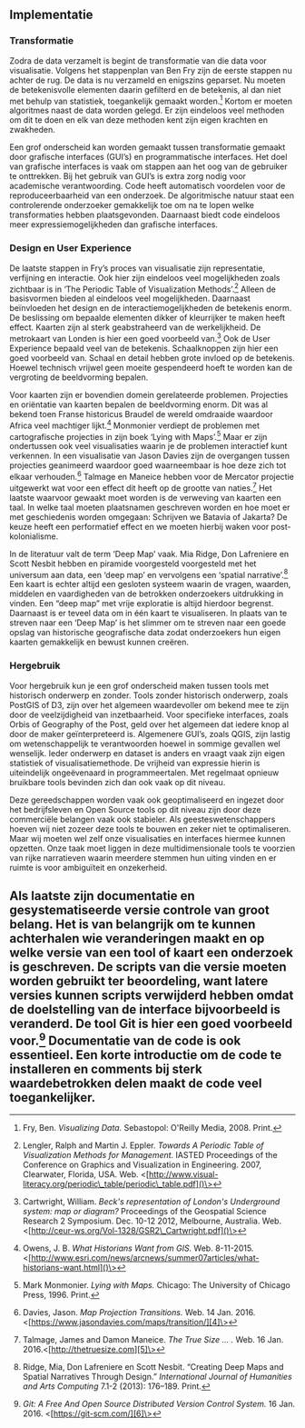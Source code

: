 ## Implementatie

### Transformatie

Zodra de data verzamelt is begint de transformatie van die data voor visualisatie. Volgens het stappenplan van Ben Fry zijn de eerste stappen nu achter de rug. De data is nu verzameld en enigszins geparset. Nu moeten de betekenisvolle elementen daarin gefilterd en de betekenis, al dan niet met behulp van statistiek, toegankelijk gemaakt worden.[^1] Kortom er moeten algoritmes naast de data worden gelegd. Er zijn eindeloos veel methoden om dit te doen en elk van deze methoden kent zijn eigen krachten en zwakheden. 

Een grof onderscheid kan worden gemaakt tussen transformatie gemaakt door grafische interfaces (GUI’s) en programmatische interfaces. Het doel van grafische interfaces is vaak om stappen aan het oog van de gebruiker te onttrekken. Bij het gebruik van GUI’s is extra zorg nodig voor academische verantwoording. Code heeft automatisch voordelen voor de reproduceerbaarheid van een onderzoek. De algoritmische natuur staat een controlerende onderzoeker gemakkelijk toe om na te lopen welke transformaties hebben plaatsgevonden. Daarnaast biedt code eindeloos meer expressiemogelijkheden dan grafische interfaces. 

### Design en User Experience

De laatste stappen in Fry’s proces van visualisatie zijn representatie, verfijning en interactie. Ook hier zijn eindeloos veel mogelijkheden zoals zichtbaar is in ‘The Periodic Table of Visualization Methods’.[^2] Alleen de basisvormen bieden al eindeloos veel mogelijkheden. Daarnaast beïnvloeden het design en de interactiemogelijkheden de betekenis enorm. De beslissing om bepaalde elementen dikker of kleurrijker te maken heeft effect. Kaarten zijn al sterk geabstraheerd van de werkelijkheid. De metrokaart van Londen is hier een goed voorbeeld van.[^3] Ook de User Experience bepaald veel van de betekenis. Schaalknoppen zijn hier een goed voorbeeld van. Schaal en detail hebben grote invloed op de betekenis. Hoewel technisch vrijwel geen moeite gespendeerd hoeft te worden kan de vergroting de beeldvorming bepalen.

Voor kaarten zijn er bovendien domein gerelateerde problemen. Projecties en oriëntatie van kaarten bepalen de beeldvorming enorm. Dit was al bekend toen Franse historicus Braudel de wereld omdraaide waardoor Africa veel machtiger lijkt.[^4] Monmonier verdiept de problemen met cartografische projecties in zijn boek ‘Lying with Maps’.[^5] Maar er zijn ondertussen ook veel visualisaties waarin je de problemen interactief kunt verkennen. In een visualisatie van Jason Davies zijn de overgangen tussen projecties geanimeerd waardoor goed waarneembaar is hoe deze zich tot elkaar verhouden.[^6] Talmage en Maneice hebben voor de Mercator projectie uitgewerkt wat voor een effect dit heeft op de grootte van naties.[^7] Het laatste waarvoor gewaakt moet worden is de verweving van kaarten een taal. In welke taal moeten plaatsnamen geschreven worden en hoe moet er met geschiedenis worden omgegaan: Schrijven we Batavia of Jakarta? De keuze heeft een performatief effect en we moeten hierbij waken voor post-kolonialisme. 

In de literatuur valt de term ‘Deep Map’ vaak. Mia Ridge, Don Lafreniere en Scott Nesbit hebben en piramide voorgesteld voorgesteld met het universum aan data, een ‘deep map’ en vervolgens een ‘spatial narrative’.[^8] Een kaart is echter altijd een gesloten systeem waarin de vragen, waarden, middelen en vaardigheden van de betrokken onderzoekers uitdrukking in vinden. Een “deep map” met vrije exploratie is altijd hierdoor begrenst. Daarnaast is er teveel data om in één kaart te visualiseren. In plaats van te streven naar een ‘Deep Map’ is het slimmer om te streven naar een goede opslag van historische geografische data zodat onderzoekers hun eigen kaarten gemakkelijk en bewust kunnen creëren. 

### Hergebruik

Voor hergebruik kun je een grof onderscheid maken tussen tools met historisch onderwerp en zonder. Tools zonder historisch onderwerp, zoals PostGIS of D3, zijn over het algemeen waardevoller om bekend mee te zijn door de veelzijdigheid van inzetbaarheid. Voor specifieke interfaces, zoals Orbis of Geography of the Post, geld over het algemeen dat iedere knop al door de maker geïnterpreteerd is. Algemenere GUI’s, zoals QGIS, zijn lastig om wetenschappelijk te verantwoorden hoewel in sommige gevallen wel wenselijk. Ieder onderwerp en dataset is anders en vraagt vaak zijn eigen statistiek of visualisatiemethode. De vrijheid van expressie hierin is uiteindelijk ongeëvenaard in programmeertalen. Met regelmaat opnieuw bruikbare tools bevinden zich dan ook vaak op dit niveau. 

Deze gereedschappen worden vaak ook geoptimaliseerd en ingezet door het bedrijfsleven en Open Source tools op dit niveau zijn door deze commerciële belangen vaak ook stabieler. Als geesteswetenschappers hoeven wij niet zozeer deze tools te bouwen en zeker niet te optimaliseren. Maar wij moeten wel zelf onze visualisaties en interfaces hiermee kunnen opzetten. Onze taak moet liggen in deze multidimensionale tools te voorzien van rijke narratieven waarin meerdere stemmen hun uiting vinden en er ruimte is voor ambiguïteit en onzekerheid.

Als laatste zijn documentatie en gesystematiseerde versie controle van groot belang. Het is van belangrijk om te kunnen achterhalen wie veranderingen maakt en op welke versie van een tool of kaart een onderzoek is geschreven. De scripts van die versie moeten worden gebruikt ter beoordeling, want latere versies kunnen scripts verwijderd hebben omdat de doelstelling van de interface bijvoorbeeld is veranderd. De tool Git is hier een goed voorbeeld voor.[^9] Documentatie van de code is ook essentieel. Een korte introductie om de code te installeren en comments bij sterk waardebetrokken delen maakt de code veel toegankelijker. 
---- 

[^1]:	Fry, Ben. *Visualizing Data.* Sebastopol: O'Reilly Media, 2008. Print.

[^2]:	Lengler, Ralph and Martin J. Eppler. *Towards A Periodic Table of Visualization Methods for Management.* IASTED Proceedings of the Conference on Graphics and Visualization in Engineering. 2007, Clearwater, Florida, USA. Web. \<[http://www.visual-literacy.org/periodic\_table/periodic\_table.pdf]()\>

[^3]:	Cartwright, William. *Beck's representation of London's Underground system: map or diagram?* Proceedings of the Geospatial Science Research 2 Symposium. Dec. 10-12 2012, Melbourne, Australia. Web. \<[http://ceur-ws.org/Vol-1328/GSR2\_Cartwright.pdf]()\>

[^4]:	Owens, J. B. *What Historians Want from GIS.* Web. 8-11-2015. \<[http://www.esri.com/news/arcnews/summer07articles/what-historians-want.html]()\>

[^5]:	Mark Monmonier. *Lying with Maps.* Chicago: The University of Chicago Press, 1996. Print.

[^6]:	Davies, Jason. *Map Projection Transitions.* Web. 14 Jan. 2016. \<[https://www.jasondavies.com/maps/transition/][4]\>

[^7]:	Talmage, James and Damon Maneice. *The True Size … .* Web. 16 Jan. 2016.\<[http://thetruesize.com][5]\>

[^8]:	Ridge, Mia, Don Lafreniere en Scott Nesbit. “Creating Deep Maps and Spatial Narratives Through Design.” *International Journal of Humanities and Arts Computing* 7.1-2 (2013): 176–189. Print.

[^9]:	*Git:  A Free And Open Source Distributed Version Control System.* 16 Jan. 2016. \<[https://git-scm.com/][6]\>

[4]:	https://www.jasondavies.com/maps/transition/
[5]:	http://thetruesize.com/ "http://thetruesize.com"
[6]:	https://git-scm.com/
